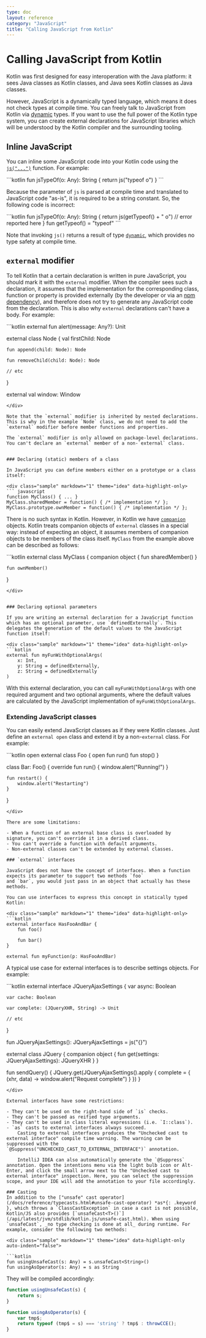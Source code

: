 ```yaml
---
type: doc
layout: reference
category: "JavaScript"
title: "Calling JavaScript from Kotlin"
---
```


# Calling JavaScript from Kotlin

Kotlin was first designed for easy interoperation with the Java platform: it sees Java classes as Kotlin classes, and Java sees Kotlin classes as Java classes.

However, JavaScript is a dynamically typed language, which means it does not check types at compile time. You can freely talk to JavaScript from Kotlin via  [dynamic](dynamic-type.html) types. If you want to use the full power of the Kotlin type system, you can create external declarations for JavaScript libraries which will be understood by the Kotlin compiler and the surrounding tooling.


## Inline JavaScript

You can inline some JavaScript code into your Kotlin code using the [`js("...")`](/api/latest/jvm/stdlib/kotlin.js/js.html) function.
For example:

<div class="sample" markdown="1" theme="idea" data-highlight-only>
```kotlin
fun jsTypeOf(o: Any): String {
    return js("typeof o")
}
```
</div>

Because the parameter of `js` is parsed at compile time and translated to JavaScript code "as-is", it is required to be a string constant. So, the following code is incorrect:

<div class="sample" markdown="1" theme="idea" data-highlight-only>
```kotlin
fun jsTypeOf(o: Any): String {
    return js(getTypeof() + " o") // error reported here
}
fun getTypeof() = "typeof"
```
</div>

Note that invoking `js()` returns a result of type [`dynamic`](dynamic-type.html), which provides no type safety at compile time.

## `external` modifier

To tell Kotlin that a certain declaration is written in pure JavaScript, you should mark it with the `external` modifier.
When the compiler sees such a declaration, it assumes that the implementation for the corresponding class, function or
property is provided externally (by the developer or via an [npm dependency](js-project-setup.html#npm-dependencies)), and therefore does not try to generate any JavaScript code from the declaration. This is also why `external` declarations can't have a body. For example:

<div class="sample" markdown="1" theme="idea" data-highlight-only>
```kotlin
external fun alert(message: Any?): Unit

external class Node {
    val firstChild: Node

    fun append(child: Node): Node

    fun removeChild(child: Node): Node

    // etc
}

external val window: Window
```
</div>

Note that the `external` modifier is inherited by nested declarations. This is why in the example `Node` class, we do not need to add the `external` modifier before member functions and properties.

The `external` modifier is only allowed on package-level declarations. You can't declare an `external` member of a non-`external` class.


### Declaring (static) members of a class

In JavaScript you can define members either on a prototype or a class itself:

<div class="sample" markdown="1" theme="idea" data-highlight-only>
``` javascript
function MyClass() { ... }
MyClass.sharedMember = function() { /* implementation */ };
MyClass.prototype.ownMember = function() { /* implementation */ };
```
</div>

There is no such syntax in Kotlin. However, in Kotlin we have [`companion`](object-declarations.html#companion-objects) objects. Kotlin treats companion objects
of `external` classes in a special way: instead of expecting an object, it assumes members of companion objects to be members of the class itself. `MyClass` from the example above can be described as follows:

<div class="sample" markdown="1" theme="idea" data-highlight-only>
```kotlin
external class MyClass {
    companion object {
        fun sharedMember()
    }

    fun ownMember()
}
```
</div>


### Declaring optional parameters

If you are writing an external declaration for a JavaScript function which has an optional parameter, use `definedExternally`. This delegates the generation of the default values to the JavaScript function itself:

<div class="sample" markdown="1" theme="idea" data-highlight-only>
```kotlin
external fun myFunWithOptionalArgs(
    x: Int,
    y: String = definedExternally,
    z: String = definedExternally
)
```
</div>

With this external declaration, you can call `myFunWithOptionalArgs` with one required argument and two optional arguments, where the default values are calculated by the JavaScript implementation of `myFunWithOptionalArgs`.


### Extending JavaScript classes

You can easily extend JavaScript classes as if they were Kotlin classes. Just define an `external open` class and
extend it by a non-`external` class. For example:

<div class="sample" markdown="1" theme="idea" data-highlight-only>
```kotlin
open external class Foo {
    open fun run()
    fun stop()
}

class Bar: Foo() {
    override fun run() {
        window.alert("Running!")
    }

    fun restart() {
        window.alert("Restarting")
    }
}
```
</div>

There are some limitations:

- When a function of an external base class is overloaded by signature, you can't override it in a derived class.
- You can't override a function with default arguments.
- Non-external classes can't be extended by external classes.

### `external` interfaces

JavaScript does not have the concept of interfaces. When a function expects its parameter to support two methods `foo`
and `bar`, you would just pass in an object that actually has these methods.

You can use interfaces to express this concept in statically typed Kotlin:

<div class="sample" markdown="1" theme="idea" data-highlight-only>
```kotlin
external interface HasFooAndBar {
    fun foo()

    fun bar()
}

external fun myFunction(p: HasFooAndBar)
```
</div>

A typical use case for external interfaces is to describe settings objects. For example:

<div class="sample" markdown="1" theme="idea" data-highlight-only auto-indent="false">
```kotlin
external interface JQueryAjaxSettings {
    var async: Boolean

    var cache: Boolean

    var complete: (JQueryXHR, String) -> Unit

    // etc
}

fun JQueryAjaxSettings(): JQueryAjaxSettings = js("{}")

external class JQuery {
    companion object {
        fun get(settings: JQueryAjaxSettings): JQueryXHR
    }
}

fun sendQuery() {
    JQuery.get(JQueryAjaxSettings().apply {
        complete = { (xhr, data) ->
            window.alert("Request complete")
        }
    })
}
```
</div>

External interfaces have some restrictions:

- They can't be used on the right-hand side of `is` checks. 
- They can't be passed as reified type arguments.
- They can't be used in class literal expressions (i.e. `I::class`).
- `as` casts to external interfaces always succeed.
    Casting to external interfaces produces the "Unchecked cast to external interface" compile time warning. The warning can be suppressed with the `@Suppress("UNCHECKED_CAST_TO_EXTERNAL_INTERFACE")` annotation.

    IntelliJ IDEA can also automatically generate the `@Suppress` annotation. Open the intentions menu via the light bulb icon or Alt-Enter, and click the small arrow next to the "Unchecked cast to external interface" inspection. Here, you can select the suppression scope, and your IDE will add the annotation to your file accordingly.

### Casting
In addition to the ["unsafe" cast operator](/docs/reference/typecasts.html#unsafe-cast-operator) *as*{: .keyword }, which throws a `ClassCastException` in case a cast is not possible, Kotlin/JS also provides [`unsafeCast<T>()`](/api/latest/jvm/stdlib/kotlin.js/unsafe-cast.html). When using `unsafeCast`, _no type checking is done at all_ during runtime. For example, consider the following two methods:

<div class="sample" markdown="1" theme="idea" data-highlight-only auto-indent="false">

```kotlin
fun usingUnsafeCast(s: Any) = s.unsafeCast<String>()
fun usingAsOperator(s: Any) = s as String
```
</div>

They will be compiled accordingly:
<div class="sample" markdown="1" theme="idea" mode="java">

``` javascript
function usingUnsafeCast(s) {
    return s;
}

function usingAsOperator(s) {
    var tmp$;
    return typeof (tmp$ = s) === 'string' ? tmp$ : throwCCE();
}
```

</div>
